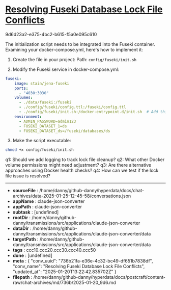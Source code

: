 # [Resolving Fuseki Database Lock File Conflicts](https://claude.ai/chat/736b21fa-e36e-4c32-bc49-df651b7838df)

9d6d23a2-e375-4bc2-b615-f5a0e095c610

 The initialization script needs to be integrated into the Fuseki container. Examining your docker-compose.yml, here's how to implement it:

1. Create the file in your project:
Path: `config/fuseki/init.sh`

2. Modify the Fuseki service in docker-compose.yml:

```yaml
fuseki:
    image: stain/jena-fuseki
    ports:
      - "4030:3030"
    volumes:
      - ./data/fuseki:/fuseki
      - ./config/fuseki/config.ttl:/fuseki/config.ttl
      - ./config/fuseki/init.sh:/docker-entrypoint.d/init.sh  # Add this line
    environment:
      - ADMIN_PASSWORD=admin123
      - FUSEKI_DATASET_1=ds
      - FUSEKI_DATASET_ds=/fuseki/databases/ds
```

3. Make the script executable:
```bash
chmod +x config/fuseki/init.sh
```

q1: Should we add logging to track lock file cleanup?
q2: What other Docker volume permissions might need adjustment?
q3: Are there alternative approaches using Docker health checks?
q4: How can we test if the lock file issue is resolved?

---

* **sourceFile** : /home/danny/github-danny/hyperdata/docs/chat-archives/data-2025-01-25-12-45-58/conversations.json
* **appName** : claude-json-converter
* **appPath** : claude-json-converter
* **subtask** : [undefined]
* **rootDir** : /home/danny/github-danny/transmissions/src/applications/claude-json-converter
* **dataDir** : /home/danny/github-danny/transmissions/src/applications/claude-json-converter/data
* **targetPath** : /home/danny/github-danny/transmissions/src/applications/claude-json-converter/data
* **tags** : ccc10.ccc20.ccc30.ccc40.ccc50
* **done** : [undefined]
* **meta** : {
  "conv_uuid": "736b21fa-e36e-4c32-bc49-df651b7838df",
  "conv_name": "Resolving Fuseki Database Lock File Conflicts",
  "updated_at": "2025-01-20T13:22:42.835702Z"
}
* **filepath** : /home/danny/github-danny/hyperdata/docs/postcraft/content-raw/chat-archives/md/736b/2025-01-20_9d6.md